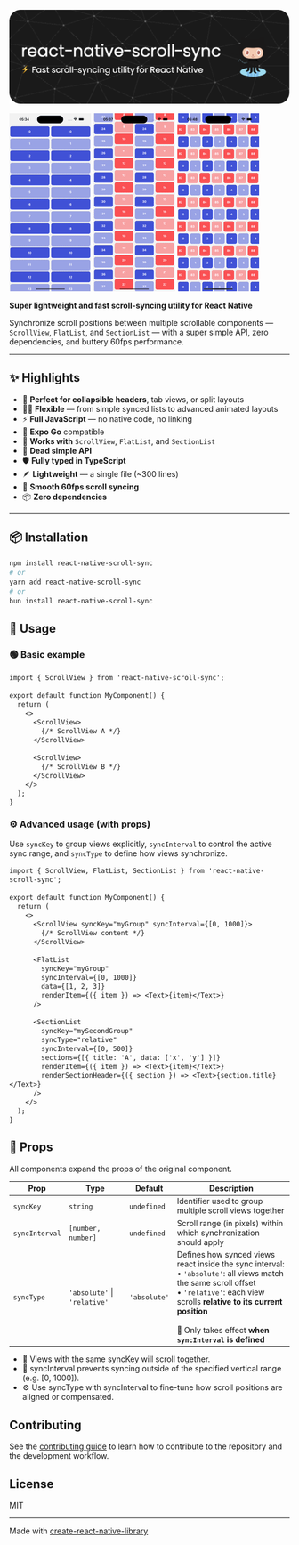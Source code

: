 ![Header](./assets/github-header-image.png)

![Demo](assets/demo-1.gif)
![Demo](assets/demo-2.gif)
![Demo](assets/demo-3.gif)

**Super lightweight and fast scroll-syncing utility for React Native**

Synchronize scroll positions between multiple scrollable components — `ScrollView`, `FlatList`, and `SectionList` — with a super simple API, zero dependencies, and buttery 60fps performance.

---

## ✨ Highlights

- 🧩 **Perfect for collapsible headers**, tab views, or split layouts
- 🧘‍♂️ **Flexible** — from simple synced lists to advanced animated layouts
- ⚡️ **Full JavaScript** — no native code, no linking
- 📱 **Expo Go** compatible
- 🧵 **Works with** `ScrollView`, `FlatList`, and `SectionList`
- 🧠 **Dead simple API**
- 🛡️ **Fully typed in TypeScript**
- 🪶 **Lightweight** — a single file (~300 lines)
- 💨 **Smooth 60fps scroll syncing**
- 📦 **Zero dependencies**

---

## 📦 Installation

```sh
npm install react-native-scroll-sync
# or
yarn add react-native-scroll-sync
# or
bun install react-native-scroll-sync
```


## 🔧 Usage

### 🟢 Basic example

```tsx
import { ScrollView } from 'react-native-scroll-sync';

export default function MyComponent() {
  return (
    <>
      <ScrollView>
        {/* ScrollView A */}
      </ScrollView>

      <ScrollView>
        {/* ScrollView B */}
      </ScrollView>
    </>
  );
}
```

### ⚙️ Advanced usage (with props)
Use `syncKey` to group views explicitly, `syncInterval` to control the active sync range, and `syncType` to define how views synchronize.

```tsx
import { ScrollView, FlatList, SectionList } from 'react-native-scroll-sync';

export default function MyComponent() {
  return (
    <>
      <ScrollView syncKey="myGroup" syncInterval={[0, 1000]}>
        {/* ScrollView content */}
      </ScrollView>

      <FlatList
        syncKey="myGroup"
        syncInterval={[0, 1000]}
        data={[1, 2, 3]}
        renderItem={({ item }) => <Text>{item}</Text>}
      />

      <SectionList
        syncKey="mySecondGroup"
        syncType="relative"
        syncInterval={[0, 500]}
        sections={[{ title: 'A', data: ['x', 'y'] }]}
        renderItem={({ item }) => <Text>{item}</Text>}
        renderSectionHeader={({ section }) => <Text>{section.title}</Text>}
      />
    </>
  );
}
```

## 🧾 Props

All components expand the props of the original component.

| Prop           | Type                         | Default      | Description                                                                                                                                                                                                                                                 |
| -------------- | ---------------------------- | ------------ | ----------------------------------------------------------------------------------------------------------------------------------------------------------------------------------------------------------------------------------------------------------- |
| `syncKey`      | `string`                     | `undefined`  | Identifier used to group multiple scroll views together                                                                                                                                                                                                     |
| `syncInterval` | `[number, number]`           | `undefined`  | Scroll range (in pixels) within which synchronization should apply                                                                                                                                                                                          |
| `syncType`     | `'absolute'` \| `'relative'` | `'absolute'` | Defines how synced views react inside the sync interval:<br>• `'absolute'`: all views match the same scroll offset<br>• `'relative'`: each view scrolls **relative to its current position**<br><br>🔁 Only takes effect **when `syncInterval` is defined** |


- 🔑 Views with the same syncKey will scroll together. 
- 📏 syncInterval prevents syncing outside of the specified vertical range (e.g. [0, 1000]).
- ⚙️ Use syncType with syncInterval to fine-tune how scroll positions are aligned or compensated.

## Contributing

See the [contributing guide](CONTRIBUTING.md) to learn how to contribute to the repository and the development workflow.

## License

MIT

---

Made with [create-react-native-library](https://github.com/callstack/react-native-builder-bob)
